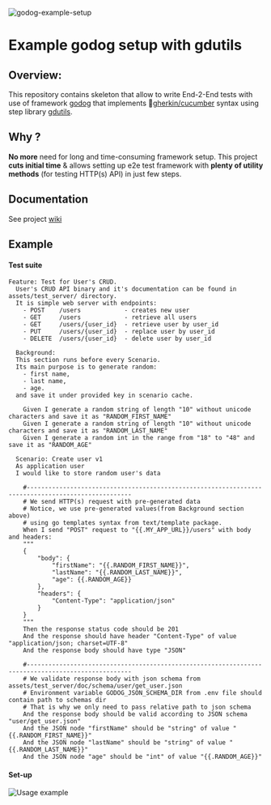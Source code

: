 ![godog-example-setup](https://github.com/pawelWritesCode/godog-example-setup/actions/workflows/go.yml/badge.svg)

# Example godog setup with gdutils

## Overview:

This repository contains skeleton that allow to write End-2-End tests with use of framework [godog](https://github.com/cucumber/godog)
that implements 🥒[gherkin/cucumber](https://cucumber.io/docs/gherkin/) syntax using step library [gdutils](https://github.com/pawelWritesCode/gdutils).

## Why ?
**No more** need for long and time-consuming framework setup. This project **cuts initial time** & allows setting up e2e test framework with **plenty of
utility methods** (for testing HTTP(s) API) in just few steps.

## Documentation

See project [wiki](https://github.com/pawelWritesCode/godog-example-setup/wiki)

## Example

#### Test suite

```cucumber
Feature: Test for User's CRUD.
  User's CRUD API binary and it's documentation can be found in assets/test_server/ directory.
  It is simple web server with endpoints:
    - POST    /users            - creates new user
    - GET     /users            - retrieve all users
    - GET     /users/{user_id}  - retrieve user by user_id
    - PUT     /users/{user_id}  - replace user by user_id
    - DELETE  /users/{user_id}  - delete user by user_id

  Background:
  This section runs before every Scenario.
  Its main purpose is to generate random:
    - first name,
    - last name,
    - age.
  and save it under provided key in scenario cache.

    Given I generate a random string of length "10" without unicode characters and save it as "RANDOM_FIRST_NAME"
    Given I generate a random string of length "10" without unicode characters and save it as "RANDOM_LAST_NAME"
    Given I generate a random int in the range from "18" to "48" and save it as "RANDOM_AGE"

  Scenario: Create user v1
  As application user
  I would like to store random user's data

    #---------------------------------------------------------------------------------------------------
    # We send HTTP(s) request with pre-generated data
    # Notice, we use pre-generated values(from Background section above)
    # using go templates syntax from text/template package.
    When I send "POST" request to "{{.MY_APP_URL}}/users" with body and headers:
    """
    {
        "body": {
            "firstName": "{{.RANDOM_FIRST_NAME}}",
            "lastName": "{{.RANDOM_LAST_NAME}}",
            "age": {{.RANDOM_AGE}}
        },
        "headers": {
            "Content-Type": "application/json"
        }
    }
    """
    Then the response status code should be 201
    And the response should have header "Content-Type" of value "application/json; charset=UTF-8"
    And the response body should have type "JSON"

    #---------------------------------------------------------------------------------------------------
    # We validate response body with json schema from assets/test_server/doc/schema/user/get_user.json
    # Environment variable GODOG_JSON_SCHEMA_DIR from .env file should contain path to schemas dir
    # That is why we only need to pass relative path to json schema
    And the response body should be valid according to JSON schema "user/get_user.json"
    And the JSON node "firstName" should be "string" of value "{{.RANDOM_FIRST_NAME}}"
    And the JSON node "lastName" should be "string" of value "{{.RANDOM_LAST_NAME}}"
    And the JSON node "age" should be "int" of value "{{.RANDOM_AGE}}"
```

#### Set-up

![Usage example](assets/gifs/usage_0.gif)